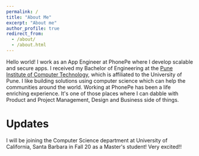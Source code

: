 ```yaml
---
permalink: /
title: "About Me"
excerpt: "About me"
author_profile: true
redirect_from: 
  - /about/
  - /about.html
---
```


Hello world! I work as an App Engineer at PhonePe where I develop scalable and secure apps. I received my Bachelor of Engineering at the [Pune Institute of Computer Technology](https://pict.edu/), which is affiliated to the University of Pune. I like building solutions using computer science which can help the communities around the world. Working at PhonePe has been a life enriching experience. It's one of those places where I can dabble with Product and Project Management, Design and Business side of things.

Updates
======
I will be joining the Computer Science department at University of California, Santa Barbara in Fall 20 as a Master's student! Very excited!!

